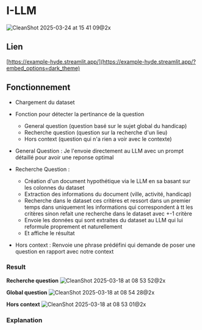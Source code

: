 # I-LLM

![CleanShot 2025-03-24 at 15 41 09@2x](https://github.com/user-attachments/assets/56995cbf-5a79-4a35-bf49-12f9cafd7574)

## Lien
[https://example-hyde.streamlit.app/](https://example-hyde.streamlit.app/?embed_options=dark_theme)

## Fonctionnement
- Chargement du dataset
- Fonction pour détecter la pertinance de la question
  - General question (question basé sur le sujet global du handicap)
  - Recherche question (question sur la recherche d'un lieu)
  - Hors context (question qui n'a rien a voir avec le contexte)

- General Question : Je l'envoie directement au LLM avec un prompt détaillé pour avoir une reponse optimal
- Recherche Question :
  - Création d'un document hypothétique via le LLM en sa basant sur les colonnes du dataset
  - Extraction des informations du document (ville, activité, handicap)
  - Recherche dans le dataset ces critères et ressort dans un premier temps dans uniquement les informations qui correspondent à tt les critères sinon refait une recherche dans le dataset avec +-1 critère
  - Envoie les données qui sont extraites du dataset au LLM qui lui reformule proprement et naturellement
  - Et affiche le résultat
- Hors context : Renvoie une phrase prédéfini qui demande de poser une question en rapport avec notre context

### Result
**Recherche question**
![CleanShot 2025-03-18 at 08 53 52@2x](https://github.com/user-attachments/assets/fa6b6a2b-a201-460e-a102-9dec9c05b3b6)

**Global question**
![CleanShot 2025-03-18 at 08 54 28@2x](https://github.com/user-attachments/assets/f4969e15-344c-464d-a7a0-ff76f0b7bdbc)

**Hors context**
![CleanShot 2025-03-18 at 08 53 01@2x](https://github.com/user-attachments/assets/cf67b6a9-5c74-4942-a017-76874b874060)


### Explanation
